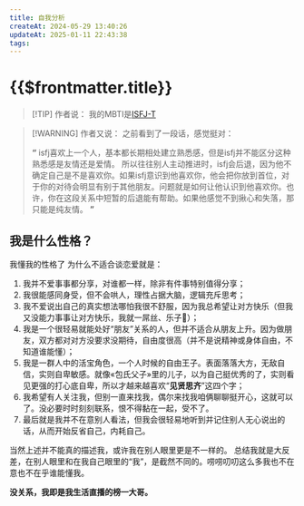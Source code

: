 ```yaml
---
title: 自我分析
createAt: 2024-05-29 13:40:26
updateAt: 2025-01-11 22:43:38
tags:
---
```


# {{$frontmatter.title}}

> [!TIP] 作者说：
> 我的MBTI是[ISFJ-T](https://www.16personalities.com/ch/结果/isfj-t/x/4meybbo7u)

> [!WARNING] 作者又说：
> 之前看到了一段话，感觉挺对：
>
> **“** isfj喜欢上一个人，基本都长期相处建立熟悉感，但是isfj并不能区分这种熟悉感是友情还是爱情。 所以往往别人主动推进时，isfj会后退，因为他不确定自己是不是喜欢你。如果isfj意识到他喜欢你，他会把你放到首位，对于你的对待会明显有别于其他朋友。问题就是如何让他认识到他喜欢你。也许，你在这段关系中短暂的后退能有帮助。如果他感觉不到揪心和失落，那只能是纯友情。 **”**

## 我是什么性格？
我懂我的性格了 为什么不适合谈恋爱就是：
1. 我并不爱事事都分享，对谁都一样，除非有件事特别值得分享；
2. 我很能感同身受，但不会哄人，理性占据大脑，逻辑充斥思考；
3. 我不爱说出自己的真实想法哪怕我很不舒服，因为我总希望让对方快乐（但我又没能力事事让对方快乐，我就一屌丝、乐子🤏）；
4. 我是一个很轻易就能处好“朋友”关系的人，但并不适合从朋友上升。因为做朋友，双方都对对方没要求没期待，自由度很高（并不是说精神或身体自由，不知道谁能懂）；
5. 我是一群人中的活宝角色，一个人时候的自由王子。表面落落大方，无敌自信，实则自卑敏感。就像«包氏父子»里的儿子，以为自己挺优秀的了，实则看见更强的打心底自卑，所以才越来越喜欢“**见贤思齐**”这四个字；
6. 我希望有人关注我，但别一直来找我，偶尔来找我咱俩聊聊挺开心，这就可以了。没必要时时刻刻联系，恨不得黏在一起，受不了。
7. 最后就是我并不在意别人看法，但我会很轻易地听到并记住别人无心说出的话，从而开始反省自己，内耗自己。

当然上述并不能真的描述我，或许我在别人眼里更是不一样的。
总结我就是大反差，在别人眼里和在我自己眼里的“我”，是截然不同的。唠唠叨叨这么多我也不在意也不在乎谁能懂我。

**没关系，我即是我生活直播的榜一大哥。**